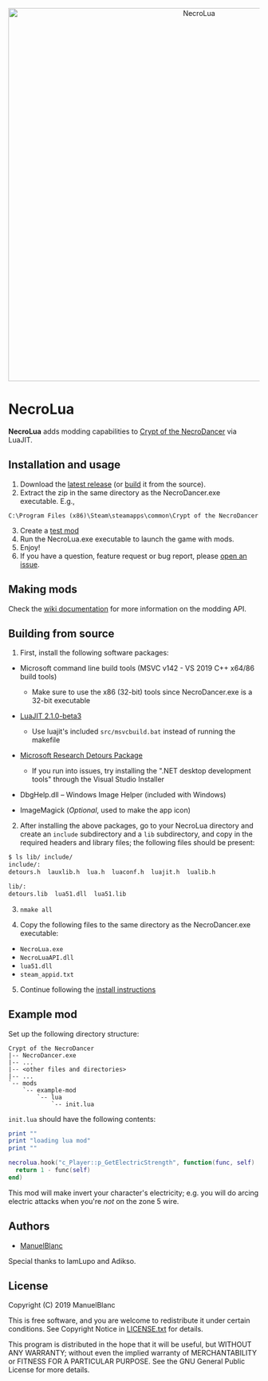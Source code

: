 
<p align="center">
  <a href="#necrolua">
    <img alt="NecroLua" src="https://repository-images.githubusercontent.com/197468562/e41a8000-abd0-11e9-9e7f-a23cbd23823f" width="749">
  </a>
</p>

# NecroLua
**NecroLua** adds modding capabilities to [Crypt of the NecroDancer][cotnd] via LuaJIT.

  [cotnd]: https://braceyourselfgames.com/crypt-of-the-necrodancer/

## Installation and usage
1. Download the [latest release][releases] (or [build](#building-from-source) it from the source).
2. Extract the zip in the same directory as the NecroDancer.exe executable. E.g.,
  ```
  C:\Program Files (x86)\Steam\steamapps\common\Crypt of the NecroDancer
  ```
3. Create a [test mod](#example-mod)
4. Run the NecroLua.exe executable to launch the game with mods.
5. Enjoy!
6. If you have a question, feature request or bug report, please [open an issue][issues].

  [releases]: https://github.com/ManuelBlanc/NecroLua/releases
  [issues]: https://github.com/ManuelBlanc/NecroLua/issues

## Making mods
Check the [wiki documentation][wiki] for more information on the modding API.

  [wiki]: https://github.com/ManuelBlanc/NecroLua/wiki

## Building from source
1. First, install the following software packages:

+ Microsoft command line build tools (MSVC v142 - VS 2019 C++ x64/86 build tools)
  + Make sure to use the x86 (32-bit) tools since NecroDancer.exe is a 32-bit executable
+ [LuaJIT 2.1.0-beta3][luajit]
  + Use luajit's included `src/msvcbuild.bat` instead of running the makefile
+ [Microsoft Research Detours Package][detours]
  + If you run into issues, try installing the ".NET desktop development tools" through the Visual Studio Installer
+ DbgHelp.dll – Windows Image Helper (included with Windows)
+ ImageMagick (_Optional_, used to make the app icon)

  [luajit]: https://luajit.org/install.html
  [detours]: https://github.com/microsoft/Detours

2. After installing the above packages, go to your NecroLua directory and create an `include` subdirectory and a `lib` subdirectory, and copy in the required headers and library files; the following files should be present:

```bash
$ ls lib/ include/
include/:
detours.h  lauxlib.h  lua.h  luaconf.h  luajit.h  lualib.h

lib/:
detours.lib  lua51.dll  lua51.lib
```

3. `nmake all`

4. Copy the following files to the same directory as the NecroDancer.exe executable:
+ `NecroLua.exe `
+ `NecroLuaAPI.dll`
+ `lua51.dll`
+ `steam_appid.txt`

5. Continue following the [install instructions](#installation-and-usage)

## Example mod

Set up the following directory structure:
```
Crypt of the NecroDancer
|-- NecroDancer.exe
|-- ...
|-- <other files and directories>
|-- ...
`-- mods
    `-- example-mod
        `-- lua
            `-- init.lua
```

`init.lua` should have the following contents:
```lua
print ""
print "loading lua mod"
print ""

necrolua.hook("c_Player::p_GetElectricStrength", function(func, self)
  return 1 - func(self)
end)
```

This mod will make invert your character's electricity; e.g. you will do arcing electric attacks when you're _not_ on the zone 5 wire.

## Authors
+ [ManuelBlanc](https://github.com/ManuelBlanc)

Special thanks to IamLupo and Adikso.

## License
Copyright (C) 2019 ManuelBlanc

This is free software, and you are welcome to redistribute it under certain conditions.
See Copyright Notice in [LICENSE.txt](./LICENSE.txt) for details.

This program is distributed in the hope that it will be useful,
but WITHOUT ANY WARRANTY; without even the implied warranty of
MERCHANTABILITY or FITNESS FOR A PARTICULAR PURPOSE.  See the
GNU General Public License for more details.

